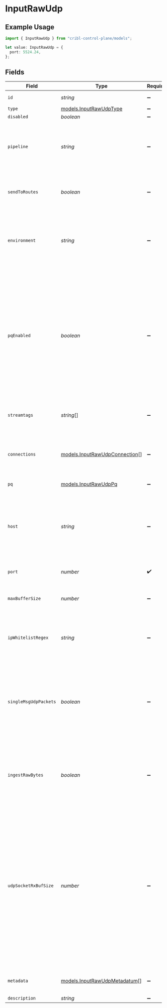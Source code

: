 # InputRawUdp

## Example Usage

```typescript
import { InputRawUdp } from "cribl-control-plane/models";

let value: InputRawUdp = {
  port: 5524.24,
};
```

## Fields

| Field                                                                                                                                                                                                                                                                              | Type                                                                                                                                                                                                                                                                               | Required                                                                                                                                                                                                                                                                           | Description                                                                                                                                                                                                                                                                        |
| ---------------------------------------------------------------------------------------------------------------------------------------------------------------------------------------------------------------------------------------------------------------------------------- | ---------------------------------------------------------------------------------------------------------------------------------------------------------------------------------------------------------------------------------------------------------------------------------- | ---------------------------------------------------------------------------------------------------------------------------------------------------------------------------------------------------------------------------------------------------------------------------------- | ---------------------------------------------------------------------------------------------------------------------------------------------------------------------------------------------------------------------------------------------------------------------------------- |
| `id`                                                                                                                                                                                                                                                                               | *string*                                                                                                                                                                                                                                                                           | :heavy_minus_sign:                                                                                                                                                                                                                                                                 | Unique ID for this input                                                                                                                                                                                                                                                           |
| `type`                                                                                                                                                                                                                                                                             | [models.InputRawUdpType](../models/inputrawudptype.md)                                                                                                                                                                                                                             | :heavy_minus_sign:                                                                                                                                                                                                                                                                 | N/A                                                                                                                                                                                                                                                                                |
| `disabled`                                                                                                                                                                                                                                                                         | *boolean*                                                                                                                                                                                                                                                                          | :heavy_minus_sign:                                                                                                                                                                                                                                                                 | N/A                                                                                                                                                                                                                                                                                |
| `pipeline`                                                                                                                                                                                                                                                                         | *string*                                                                                                                                                                                                                                                                           | :heavy_minus_sign:                                                                                                                                                                                                                                                                 | Pipeline to process data from this Source before sending it through the Routes                                                                                                                                                                                                     |
| `sendToRoutes`                                                                                                                                                                                                                                                                     | *boolean*                                                                                                                                                                                                                                                                          | :heavy_minus_sign:                                                                                                                                                                                                                                                                 | Select whether to send data to Routes, or directly to Destinations.                                                                                                                                                                                                                |
| `environment`                                                                                                                                                                                                                                                                      | *string*                                                                                                                                                                                                                                                                           | :heavy_minus_sign:                                                                                                                                                                                                                                                                 | Optionally, enable this config only on a specified Git branch. If empty, will be enabled everywhere.                                                                                                                                                                               |
| `pqEnabled`                                                                                                                                                                                                                                                                        | *boolean*                                                                                                                                                                                                                                                                          | :heavy_minus_sign:                                                                                                                                                                                                                                                                 | Use a disk queue to minimize data loss when connected services block. See [Cribl Docs](https://docs.cribl.io/stream/persistent-queues) for PQ defaults (Cribl-managed Cloud Workers) and configuration options (on-prem and hybrid Workers).                                       |
| `streamtags`                                                                                                                                                                                                                                                                       | *string*[]                                                                                                                                                                                                                                                                         | :heavy_minus_sign:                                                                                                                                                                                                                                                                 | Tags for filtering and grouping in @{product}                                                                                                                                                                                                                                      |
| `connections`                                                                                                                                                                                                                                                                      | [models.InputRawUdpConnection](../models/inputrawudpconnection.md)[]                                                                                                                                                                                                               | :heavy_minus_sign:                                                                                                                                                                                                                                                                 | Direct connections to Destinations, and optionally via a Pipeline or a Pack                                                                                                                                                                                                        |
| `pq`                                                                                                                                                                                                                                                                               | [models.InputRawUdpPq](../models/inputrawudppq.md)                                                                                                                                                                                                                                 | :heavy_minus_sign:                                                                                                                                                                                                                                                                 | N/A                                                                                                                                                                                                                                                                                |
| `host`                                                                                                                                                                                                                                                                             | *string*                                                                                                                                                                                                                                                                           | :heavy_minus_sign:                                                                                                                                                                                                                                                                 | Address to bind on. For IPv4 (all addresses), use the default '0.0.0.0'. For IPv6, enter '::' (all addresses) or specify an IP address.                                                                                                                                            |
| `port`                                                                                                                                                                                                                                                                             | *number*                                                                                                                                                                                                                                                                           | :heavy_check_mark:                                                                                                                                                                                                                                                                 | Port to listen on                                                                                                                                                                                                                                                                  |
| `maxBufferSize`                                                                                                                                                                                                                                                                    | *number*                                                                                                                                                                                                                                                                           | :heavy_minus_sign:                                                                                                                                                                                                                                                                 | Maximum number of events to buffer when downstream is blocking.                                                                                                                                                                                                                    |
| `ipWhitelistRegex`                                                                                                                                                                                                                                                                 | *string*                                                                                                                                                                                                                                                                           | :heavy_minus_sign:                                                                                                                                                                                                                                                                 | Regex matching IP addresses that are allowed to send data                                                                                                                                                                                                                          |
| `singleMsgUdpPackets`                                                                                                                                                                                                                                                              | *boolean*                                                                                                                                                                                                                                                                          | :heavy_minus_sign:                                                                                                                                                                                                                                                                 | If true, each UDP packet is assumed to contain a single message. If false, each UDP packet is assumed to contain multiple messages, separated by newlines.                                                                                                                         |
| `ingestRawBytes`                                                                                                                                                                                                                                                                   | *boolean*                                                                                                                                                                                                                                                                          | :heavy_minus_sign:                                                                                                                                                                                                                                                                 | If true, a __rawBytes field will be added to each event containing the raw bytes of the datagram.                                                                                                                                                                                  |
| `udpSocketRxBufSize`                                                                                                                                                                                                                                                               | *number*                                                                                                                                                                                                                                                                           | :heavy_minus_sign:                                                                                                                                                                                                                                                                 | Optionally, set the SO_RCVBUF socket option for the UDP socket. This value tells the operating system how many bytes can be buffered in the kernel before events are dropped. Leave blank to use the OS default. Caution: Increasing this value will affect OS memory utilization. |
| `metadata`                                                                                                                                                                                                                                                                         | [models.InputRawUdpMetadatum](../models/inputrawudpmetadatum.md)[]                                                                                                                                                                                                                 | :heavy_minus_sign:                                                                                                                                                                                                                                                                 | Fields to add to events from this input                                                                                                                                                                                                                                            |
| `description`                                                                                                                                                                                                                                                                      | *string*                                                                                                                                                                                                                                                                           | :heavy_minus_sign:                                                                                                                                                                                                                                                                 | N/A                                                                                                                                                                                                                                                                                |